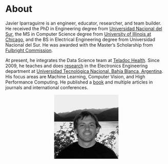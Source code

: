# About

Javier Iparraguirre is an engineer, educator, researcher, and team builder. He received the PhD in Engineering degree from <a href="http://www.uns.edu.ar/" target="_blank">Universidad Nacional del Sur</a>, the MS in Computer Science degree from <a href="http://www.uic.edu/" target="_blank">University of Illinois at Chicago</a>, and the BS  in Electrical Engineering degree from Universidad Nacional del Sur. He was awarded with the Master’s Scholarship from <a href="http://fulbright.edu.ar/" target="_blank">Fulbright Commission</a>.

At present, he integrates the Data Science team at <a href="https://www.teladochealth.com/" target="_blank">Teladoc Health</a>. Since 2009, he teaches and does <a href="https://bhi-research.github.io/" target="_blank">research</a> in the Electronics Engineering department at <a href="http://www.frbb.utn.edu.ar" target="_blank">Universidad Tecnológica Nacional, Bahía Blanca, Argentina</a>. His focus areas are Machine Learning, Computer Vision, and High Performance Computing. He published a <a href="https://scholar.google.com.ar/citations?user=PNNFrAQAAAAJ&hl=en" target="_blank">book</a> and multiple articles in journals and international conferences.

<p style="text-align:center"> <img src="images/javier-iparraguirre.jpg" width="200" > </p>
